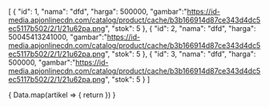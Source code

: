 [
    {
      "id": 1,
      "nama": "dfd",
      "harga": 500000,
      "gambar":"https://id-media.apjonlinecdn.com/catalog/product/cache/b3b166914d87ce343d4dc5ec5117b502/2/1/21u62pa.png",
      "stok": 5 
    },
    {
        "id": 2,
        "nama": "dfd",
        "harga": 50045413241000,
        "gambar":"https://id-media.apjonlinecdn.com/catalog/product/cache/b3b166914d87ce343d4dc5ec5117b502/2/1/21u62pa.png",
        "stok": 5 
    },
    {
        "id": 3,
        "nama": "dfd",
        "harga": 500000,
        "gambar":"https://id-media.apjonlinecdn.com/catalog/product/cache/b3b166914d87ce343d4dc5ec5117b502/2/1/21u62pa.png",
        "stok": 5 
    }
]




 {
                       Data.map(artikel => {
                            return <Item    key = {artikel.id}
                                            linkGambar={artikel.gambar}
                                            itemName = {artikel.nama}
                                            itemPrice = {artikel.harga}
                                    />
                        })
                    }
